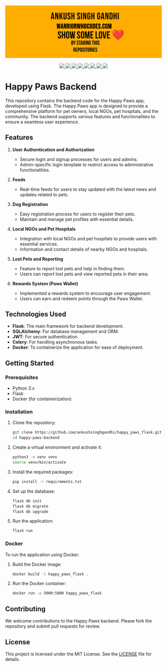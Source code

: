<a href="https://warriorwhocodes.com"><img src="repo_images/header.jpg"></a>

<p align="center">
  <a href="https://ankushsinghgandhi.github.io">
    <img src="https://img.shields.io/badge/Website-3b5998?style=flat-square&logo=google-chrome&logoColor=white" />
  </a>
  <a href="http://twitter.com/ankushsgandhi">
    <img src="https://img.shields.io/badge/-Twitter-blue?style=flat-square&logo=twitter&logoColor=white" />
  </a>
   <a href="https://www.linkedin.com/in/ankush-singh-gandhi-2487771aa/">
    <img src="https://img.shields.io/badge/-LinkedIn-0e76a8?style=flat-square&logo=Linkedin&logoColor=white" />
  </a>
  <a href="https://dev.to/@ankushsinghgandhi">
    <img src="https://img.shields.io/badge/-Dev.to-grey?style=flat-square&logo=dev.to&logoColor=white"/>
  </a>
  <a href="https://stackoverflow.com/users/13790266/ankush-singh">
    <img src="https://img.shields.io/badge/-Stackoverflow-orange?style=flat-square&logo=stackoverflow&logoColor=white"/>
  </a>
  <a href="https://leetcode.com/ankushsinghgandhi/">
    <img src="https://img.shields.io/badge/-Leetcode-yellow?style=flat-square&logo=Leetcode&logoColor=white"/>
  </a>
    <a href="https://www.hackerrank.com/ankushsgandhi">
    <img src="https://img.shields.io/badge/-HackerRank-green?style=flat-square&logo=Hackerrank&logoColor=white"/>
  </a>
    <a href="https://www.hackerearth.com/@bhanusinghank">
    <img src="https://img.shields.io/badge/-Hackerearth-purple?style=flat-square&logo=Hackerearth&logoColor=white"/>
  </a>
</p>


# Happy Paws Backend

This repository contains the backend code for the Happy Paws app, developed using Flask. The Happy Paws app is designed to provide a comprehensive platform for pet owners, local NGOs, pet hospitals, and the community. The backend supports various features and functionalities to ensure a seamless user experience.

## Features

1. **User Authentication and Authorization**
   - Secure login and signup processes for users and admins.
   - Admin-specific login template to restrict access to administrative functionalities.

2. **Feeds**
   - Real-time feeds for users to stay updated with the latest news and updates related to pets.

3. **Dog Registration**
   - Easy registration process for users to register their pets.
   - Maintain and manage pet profiles with essential details.

4. **Local NGOs and Pet Hospitals**
   - Integration with local NGOs and pet hospitals to provide users with essential services.
   - Information and contact details of nearby NGOs and hospitals.

5. **Lost Pets and Reporting**
   - Feature to report lost pets and help in finding them.
   - Users can report lost pets and view reported pets in their area.

6. **Rewards System (Paws Wallet)**
   - Implemented a rewards system to encourage user engagement.
   - Users can earn and redeem points through the Paws Wallet.

## Technologies Used

- **Flask**: The main framework for backend development.
- **SQLAlchemy**: For database management and ORM.
- **JWT**: For secure authentication.
- **Celery**: For handling asynchronous tasks.
- **Docker**: To containerize the application for ease of deployment.

## Getting Started

### Prerequisites

- Python 3.x
- Flask
- Docker (for containerization)

### Installation

1. Clone the repository:
   ```bash
   git clone https://github.com/ankushsinghgandhi/happy_paws_flask.git
   cd happy-paws-backend
   ```

2. Create a virtual environment and activate it:
   ```bash
   python3 -m venv venv
   source venv/bin/activate
   ```

3. Install the required packages:
   ```bash
   pip install -r requirements.txt
   ```

4. Set up the database:
   ```bash
   flask db init
   flask db migrate
   flask db upgrade
   ```

5. Run the application:
   ```bash
   flask run
   ```

### Docker

To run the application using Docker:

1. Build the Docker image:
   ```bash
   docker build -t happy_paws_flask .
   ```

2. Run the Docker container:
   ```bash
   docker run -p 5000:5000 happy_paws_flask
   ```

## Contributing

We welcome contributions to the Happy Paws backend. Please fork the repository and submit pull requests for review.

## License

This project is licensed under the MIT License. See the [LICENSE](LICENSE) file for details.
